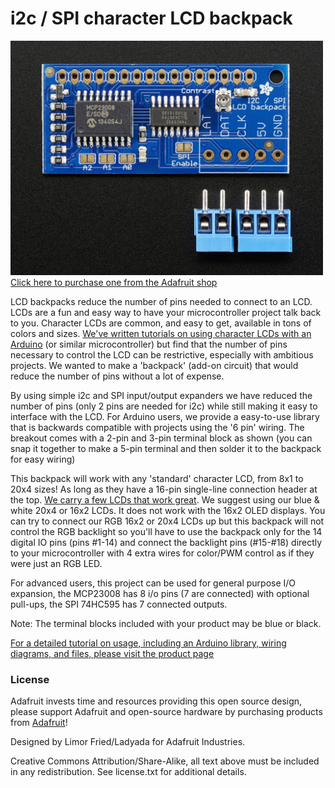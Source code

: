 # i2c / SPI character LCD backpack

<a href="http://www.adafruit.com/products/292"><img src="assets/board.jpg?raw=true" width="500px"><br/>
Click here to purchase one from the Adafruit shop
</a>

LCD backpacks reduce the number of pins needed to connect to an LCD. LCDs are a fun and easy way to have your microcontroller project talk back to you. Character LCDs are common, and easy to get, available in tons of colors and sizes. [We've written tutorials on using character LCDs with an Arduino](http://learn.adafruit.com/character-lcds) (or similar microcontroller) but find that the number of pins necessary to control the LCD can be restrictive, especially with ambitious projects. We wanted to make a 'backpack' (add-on circuit) that would reduce the number of pins without a lot of expense.

By using simple i2c and SPI input/output expanders we have reduced the number of pins (only 2 pins are needed for i2c) while still making it easy to interface with the LCD. For Arduino users, we provide a easy-to-use library that is backwards compatible with projects using the '6 pin' wiring. The breakout comes with a 2-pin and 3-pin terminal block as shown (you can snap it together to make a 5-pin terminal and then solder it to the backpack for easy wiring)

This backpack will work with any 'standard' character LCD, from 8x1 to 20x4 sizes! As long as they have a 16-pin single-line connection header at the top. [We carry a few LCDs that work great](http://www.adafruit.com/category/63_96). We suggest using our blue & white 20x4 or 16x2 LCDs. It does not work with the 16x2 OLED displays. You can try to connect our RGB 16x2 or 20x4 LCDs up but this backpack will not control the RGB backlight so you'll have to use the backpack only for the 14 digital IO pins (pins #1-14) and connect the backlight pins (#15-#18) directly to your microcontroller with 4 extra wires for color/PWM control as if they were just an RGB LED.

For advanced users, this project can be used for general purpose I/O expansion, the MCP23008 has 8 i/o pins (7 are connected) with optional pull-ups, the SPI 74HC595 has 7 connected outputs.

Note: The terminal blocks included with your product may be blue or black.

[For a detailed tutorial on usage, including an Arduino library, wiring diagrams, and files, please visit the product page](http://learn.adafruit.com/i2c-spi-lcd-backpack)

### License

Adafruit invests time and resources providing this open source design, please support Adafruit and open-source hardware by purchasing products from [Adafruit](https://www.adafruit.com)!

Designed by Limor Fried/Ladyada for Adafruit Industries.

Creative Commons Attribution/Share-Alike, all text above must be included in any redistribution. See license.txt for additional details.
